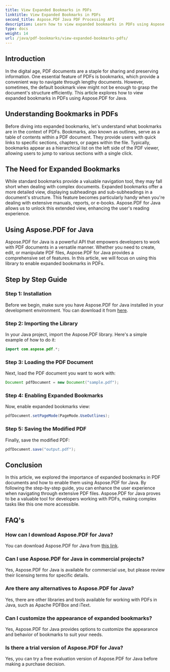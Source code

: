 ```yaml
---
title: View Expanded Bookmarks in PDFs
linktitle: View Expanded Bookmarks in PDFs
second_title: Aspose.PDF Java PDF Processing API
description: Learn how to view expanded bookmarks in PDFs using Aspose.PDF for Java. Enhance document navigation with step-by-step guidance.
type: docs
weight: 14
url: /java/pdf-bookmarks/view-expanded-bookmarks-pdfs/
---
```


## Introduction

In the digital age, PDF documents are a staple for sharing and preserving information. One essential feature of PDFs is bookmarks, which provide a convenient way to navigate through lengthy documents. However, sometimes, the default bookmark view might not be enough to grasp the document's structure efficiently. This article explores how to view expanded bookmarks in PDFs using Aspose.PDF for Java.

## Understanding Bookmarks in PDFs

Before diving into expanded bookmarks, let's understand what bookmarks are in the context of PDFs. Bookmarks, also known as outlines, serve as a table of contents within a PDF document. They provide users with quick links to specific sections, chapters, or pages within the file. Typically, bookmarks appear as a hierarchical list on the left side of the PDF viewer, allowing users to jump to various sections with a single click.

## The Need for Expanded Bookmarks

While standard bookmarks provide a valuable navigation tool, they may fall short when dealing with complex documents. Expanded bookmarks offer a more detailed view, displaying subheadings and sub-subheadings in a document's structure. This feature becomes particularly handy when you're dealing with extensive manuals, reports, or e-books. Aspose.PDF for Java allows us to unlock this extended view, enhancing the user's reading experience.

## Using Aspose.PDF for Java

Aspose.PDF for Java is a powerful API that empowers developers to work with PDF documents in a versatile manner. Whether you need to create, edit, or manipulate PDF files, Aspose.PDF for Java provides a comprehensive set of features. In this article, we will focus on using this library to enable expanded bookmarks in PDFs.

## Step by Step Guide

### Step 1: Installation
Before we begin, make sure you have Aspose.PDF for Java installed in your development environment. You can download it from [here](https://releases.aspose.com/pdf/java/).

### Step 2: Importing the Library
In your Java project, import the Aspose.PDF library. Here's a simple example of how to do it:

```java
import com.aspose.pdf.*;
```

### Step 3: Loading the PDF Document
Next, load the PDF document you want to work with:

```java
Document pdfDocument = new Document("sample.pdf");
```

### Step 4: Enabling Expanded Bookmarks
Now, enable expanded bookmarks view:

```java
pdfDocument.setPageMode(PageMode.UseOutlines);
```

### Step 5: Saving the Modified PDF
Finally, save the modified PDF:

```java
pdfDocument.save("output.pdf");
```

## Conclusion

In this article, we explored the importance of expanded bookmarks in PDF documents and how to enable them using Aspose.PDF for Java. By following the step-by-step guide, you can enhance the user experience when navigating through extensive PDF files. Aspose.PDF for Java proves to be a valuable tool for developers working with PDFs, making complex tasks like this one more accessible.

## FAQ's

### How can I download Aspose.PDF for Java?

You can download Aspose.PDF for Java from [this link](https://releases.aspose.com/pdf/java/).

### Can I use Aspose.PDF for Java in commercial projects?

Yes, Aspose.PDF for Java is available for commercial use, but please review their licensing terms for specific details.

### Are there any alternatives to Aspose.PDF for Java?

Yes, there are other libraries and tools available for working with PDFs in Java, such as Apache PDFBox and iText.

### Can I customize the appearance of expanded bookmarks?

Yes, Aspose.PDF for Java provides options to customize the appearance and behavior of bookmarks to suit your needs.

### Is there a trial version of Aspose.PDF for Java?

Yes, you can try a free evaluation version of Aspose.PDF for Java before making a purchase decision.
